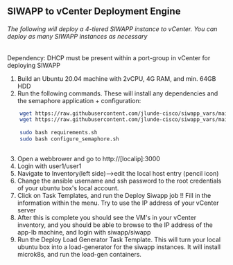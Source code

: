 ## SIWAPP to vCenter Deployment Engine
###### The following will deploy a 4-tiered SIWAPP instance to vCenter. You can deploy as many SIWAPP instances as necessary
Dependency: DHCP must be present within a port-group in vCenter for deploying SIWAPP

1. Build an Ubuntu 20.04 machine with 2vCPU, 4G RAM, and min. 64GB HDD
2. Run the following commands. These will install any dependencies and the semaphore application + configuration:

```bash
    wget https://raw.githubusercontent.com/jlunde-cisco/siwapp_vars/main/requirements.sh && chmod +x requirements.sh
    wget https://raw.githubusercontent.com/jlunde-cisco/siwapp_vars/main/configure_semaphore.sh && chmod +x configure_semaphore.sh
    
    sudo bash requirements.sh
    sudo bash configure_semaphore.sh
    
```
3. Open a webbrower and go to http://[localip]:3000
4. Login with user1/user1
5. Navigate to Inventory(left side)-->edit the local host entry (pencil icon)
6. Change the ansible username and ssh password to the root credentials of your ubuntu box's local account.
7. Click on Task Templates, and run the Deploy Siwapp job
	!! Fill in the information within the menu. Try to use the IP address of your vCenter server
8. After this is complete you should see the VM's in your vCenter inventory, and you should be able to browse to the IP address of the app-lb machine, and login with siwapp/siwapp
9. Run the Deploy Load Generator Task Template. This will turn your local ubuntu box into a load-generator for the siwapp instances. It will install microk8s, and run the load-gen containers. 
